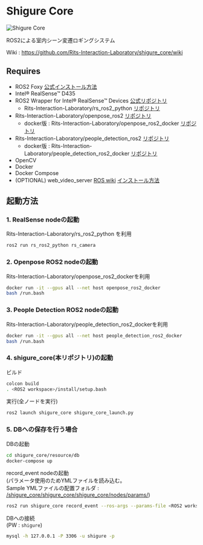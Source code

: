 # Shigure Core
![Shigure Core](https://img.shields.io/badge/shigure-core-red)

ROS2による室内シーン変遷ロギングシステム 

Wiki : https://github.com/Rits-Interaction-Laboratory/shigure_core/wiki

## Requires
* ROS2 Foxy [公式インストール方法](https://index.ros.org/doc/ros2/Installation/Foxy/)
* Intel® RealSense™ D435
* ROS2 Wrapper for Intel® RealSense™ Devices [公式リポジトリ](https://github.com/intel/ros2_intel_realsense)
    * Rits-Interaction-Laboratory/rs_ros2_python [リポジトリ](https://github.com/Rits-Interaction-Laboratory/rs_ros2_python)
* Rits-Interaction-Laboratory/openpose_ros2 [リポジトリ](https://github.com/Rits-Interaction-Laboratory/openpose_ros2)
    * docker版 : Rits-Interaction-Laboratory/openpose_ros2_docker [リポジトリ](https://github.com/Rits-Interaction-Laboratory/openpose_ros2_docker)
* Rits-Interaction-Laboratory/people_detection_ros2 [リポジトリ](https://github.com/Rits-Interaction-Laboratory/people_detection_ros2)
    * docker版 : Rits-Interaction-Laboratory/people_detection_ros2_docker [リポジトリ](https://github.com/Rits-Interaction-Laboratory/people_detection_ros2)
* OpenCV
* Docker
* Docker Compose
* (OPTIONAL) web_video_server [ROS wiki](https://wiki.ros.org/web_video_server) [インストール方法](https://github.com/RobotWebTools/web_video_server/issues/108)


## 起動方法

### 1. RealSense nodeの起動

Rits-Interaction-Laboratory/rs_ros2_python を利用

```sh
ros2 run rs_ros2_python rs_camera
```

### 2. Openpose ROS2 nodeの起動

Rits-Interaction-Laboratory/openpose_ros2_dockerを利用

```sh
docker run -it --gpus all --net host openpose_ros2_docker
bash /run.bash
```

### 3. People Detection ROS2 nodeの起動

Rits-Interaction-Laboratory/people_detection_ros2_dockerを利用

```sh
docker run -it --gpus all --net host people_detection_ros2_docker
bash /run.bash
```

### 4. shigure_core(本リポジトリ)の起動

ビルド
```sh
colcon build
. <ROS2 workspace>/install/setup.bash
```

実行(全ノードを実行)
```sh
ros2 launch shigure_core shigure_core_launch.py
```

### 5. DBへの保存を行う場合

DBの起動 <br>
```sh
cd shigure_core/resource/db
docker-compose up
```

record_event nodeの起動 <br>
(パラメータ使用のためYMLファイルを読み込む。 <br>
Sample YMLファイルの配置フォルダ : [/shigure_core/shigure_core/shigure_core/nodes/params/](/shigure_core/shigure_core/shigure_core/nodes/params/))
```sh
ros2 run shigure_core record_event --ros-args --params-file <ROS2 workspace>/src/shigure_core/shigure_core/shigure_core/nodes/params/record_event_params.yml
```

DBへの接続 <br>
(PW : `shigure`) <br>
```sh
mysql -h 127.0.0.1 -P 3306 -u shigure -p
```
